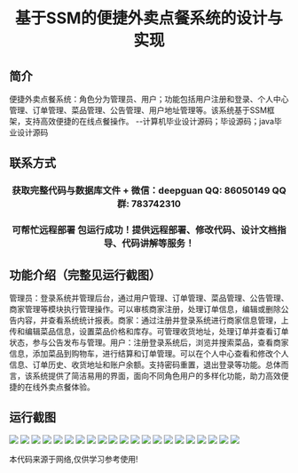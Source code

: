<p><h1 align="center">基于SSM的便捷外卖点餐系统的设计与实现</h1></p>

## 简介
便捷外卖点餐系统：角色分为管理员、用户；功能包括用户注册和登录、个人中心管理、订单管理、菜品管理、公告管理、用户地址管理等。该系统基于SSM框架，支持高效便捷的在线点餐操作。    --计算机毕业设计源码；毕设源码；java毕业设计源码


## 联系方式
<p><h3 align="center">获取完整代码与数据库文件 + 微信：deepguan QQ: 86050149 QQ群: 783742310</h3></p>
<p><h3 align="center">可帮忙远程部署 包运行成功！提供远程部署、修改代码、设计文档指导、代码讲解等服务！</h3></p>

## 功能介绍（完整见运行截图）
管理员：登录系统并管理后台，通过用户管理、订单管理、菜品管理、公告管理、商家管理等模块执行管理操作。可以审核商家注册，处理订单信息，编辑或删除公告内容，并查看系统统计报表。商家：通过注册并登录系统进行商家信息管理，上传和编辑菜品信息，设置菜品价格和库存。可管理收货地址，处理订单并查看订单状态，参与公告发布与管理。用户：注册登录系统后，浏览并搜索菜品，查看商家信息，添加菜品到购物车，进行结算和订单管理。可以在个人中心查看和修改个人信息、订单历史、收货地址和账户余额。支持密码重置，退出登录等功能。总体而言，该系统提供了简洁易用的界面，面向不同角色用户的多样化功能，助力高效便捷的在线外卖点餐体验。


## 运行截图
![](img/001.jpg)
![](img/002.jpg)
![](img/003.jpg)
![](img/004.jpg)
![](img/005.jpg)
![](img/006.jpg)
![](img/007.jpg)
![](img/008.jpg)
![](img/009.jpg)
![](img/010.jpg)
![](img/011.jpg)
![](img/012.jpg)
![](img/013.jpg)
![](img/014.jpg)
![](img/015.jpg)
![](img/016.jpg)
![](img/017.jpg)
![](img/018.jpg)
![](img/019.jpg)
![](img/020.jpg)
![](img/021.jpg)

<p>本代码来源于网络,仅供学习参考使用!</p>
